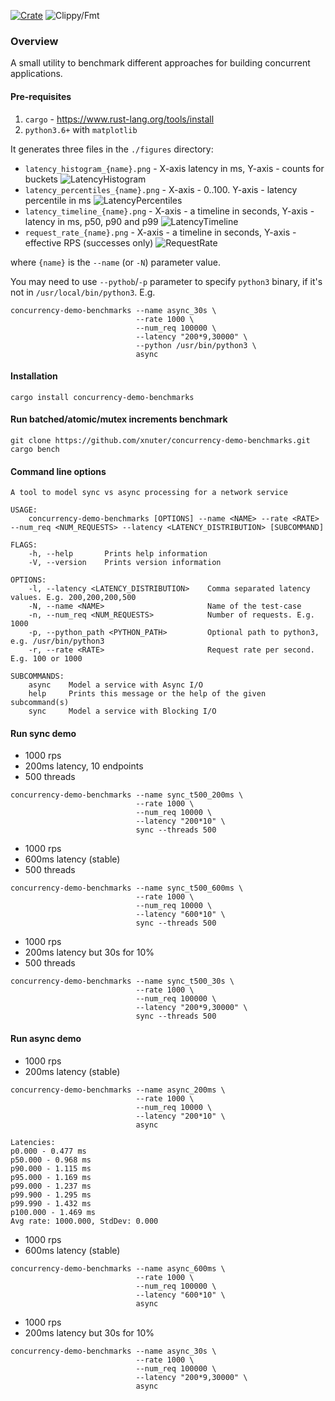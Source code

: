 [![Crate](https://img.shields.io/crates/v/concurrency-demo-benchmarks.svg)](https://crates.io/crates/concurrency-demo-benchmarks)
![Clippy/Fmt](https://github.com/xnuter/concurrency-demo-benchmarks/workflows/Clippy/Fmt/badge.svg)

### Overview

A small utility to benchmark different approaches for building concurrent applications.

#### Pre-requisites

1. `cargo` - https://www.rust-lang.org/tools/install
1. `python3.6+` with `matplotlib`

It generates three files in the `./figures` directory:

* `latency_histogram_{name}.png` - X-axis latency in ms, Y-axis - counts for buckets
![LatencyHistogram](./figures/latency_histogram_async_200ms.png)
* `latency_percentiles_{name}.png` - X-axis - 0..100. Y-axis - latency percentile in ms
![LatencyPercentiles](./figures/latency_percentiles_async_200ms.png)
* `latency_timeline_{name}.png` - X-axis - a timeline in seconds, Y-axis - latency in ms, p50, p90 and p99
![LatencyTimeline](./figures/latency_timeline_async_200ms.png)
* `request_rate_{name}.png` - X-axis - a timeline in seconds, Y-axis - effective RPS (successes only)
![RequestRate](./figures/request_rate_async_200ms.png)

where `{name}` is the `--name` (or `-N`) parameter value.

You may need to use `--pythob`/`-p` parameter to specify `python3` binary, if it's not in `/usr/local/bin/python3`. E.g.

```
concurrency-demo-benchmarks --name async_30s \
                            --rate 1000 \
                            --num_req 100000 \
                            --latency "200*9,30000" \
                            --python /usr/bin/python3 \
                            async
```

#### Installation

```
cargo install concurrency-demo-benchmarks  
```


#### Run batched/atomic/mutex increments benchmark
```
git clone https://github.com/xnuter/concurrency-demo-benchmarks.git
cargo bench
```

#### Command line options

```
A tool to model sync vs async processing for a network service

USAGE:
    concurrency-demo-benchmarks [OPTIONS] --name <NAME> --rate <RATE> --num_req <NUM_REQUESTS> --latency <LATENCY_DISTRIBUTION> [SUBCOMMAND]

FLAGS:
    -h, --help       Prints help information
    -V, --version    Prints version information

OPTIONS:
    -l, --latency <LATENCY_DISTRIBUTION>    Comma separated latency values. E.g. 200,200,200,500
    -N, --name <NAME>                       Name of the test-case
    -n, --num_req <NUM_REQUESTS>            Number of requests. E.g. 1000
    -p, --python_path <PYTHON_PATH>         Optional path to python3, e.g. /usr/bin/python3
    -r, --rate <RATE>                       Request rate per second. E.g. 100 or 1000

SUBCOMMANDS:
    async    Model a service with Async I/O
    help     Prints this message or the help of the given subcommand(s)
    sync     Model a service with Blocking I/O

```
#### Run sync demo
* 1000 rps
* 200ms latency, 10 endpoints
* 500 threads
```
concurrency-demo-benchmarks --name sync_t500_200ms \
                            --rate 1000 \
                            --num_req 10000 \
                            --latency "200*10" \
                            sync --threads 500
```

* 1000 rps
* 600ms latency (stable)
* 500 threads
```
concurrency-demo-benchmarks --name sync_t500_600ms \
                            --rate 1000 \
                            --num_req 10000 \
                            --latency "600*10" \
                            sync --threads 500
```

* 1000 rps
* 200ms latency but 30s for 10%
* 500 threads
```
concurrency-demo-benchmarks --name sync_t500_30s \
                            --rate 1000 \
                            --num_req 100000 \
                            --latency "200*9,30000" \
                            sync --threads 500
```

#### Run async demo
* 1000 rps
* 200ms latency (stable)
```
concurrency-demo-benchmarks --name async_200ms \
                            --rate 1000 \
                            --num_req 10000 \
                            --latency "200*10" \
                            async

Latencies:
p0.000 - 0.477 ms
p50.000 - 0.968 ms
p90.000 - 1.115 ms
p95.000 - 1.169 ms
p99.000 - 1.237 ms
p99.900 - 1.295 ms
p99.990 - 1.432 ms
p100.000 - 1.469 ms
Avg rate: 1000.000, StdDev: 0.000

```

* 1000 rps
* 600ms latency (stable)
```
concurrency-demo-benchmarks --name async_600ms \
                            --rate 1000 \
                            --num_req 100000 \
                            --latency "600*10" \
                            async
```

* 1000 rps
* 200ms latency but 30s for 10%
```
concurrency-demo-benchmarks --name async_30s \
                            --rate 1000 \
                            --num_req 100000 \
                            --latency "200*9,30000" \
                            async
```
